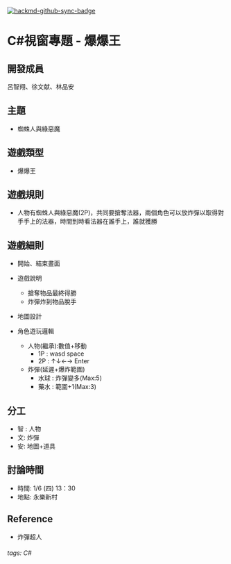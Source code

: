 [![hackmd-github-sync-badge](https://hackmd.io/AvjW12S1ROaGXk7c91VoVA/badge)](https://hackmd.io/AvjW12S1ROaGXk7c91VoVA)

# C#視窗專題 - 爆爆王


## 開發成員
呂智翔、徐文献、林品安

## 主題
* 蜘蛛人與綠惡魔

## 遊戲類型
* 爆爆王

## 遊戲規則
* 人物有蜘蛛人與綠惡魔(2P)，共同要搶奪法器，兩個角色可以放炸彈以取得對手手上的法器，時間到時看法器在誰手上，誰就獲勝

## 遊戲細則
* 開始、結束畫面

* 遊戲說明
    * 搶奪物品最終得勝
    * 炸彈炸到物品脫手

* 地圖設計

* 角色遊玩邏輯
    * 人物(繼承):數值+移動
        * 1P : wasd space
        * 2P : ↑↓←→ Enter
    * 炸彈(延遲+爆炸範圍)
        * 水球 : 炸彈變多(Max:5)
        * 藥水 : 範圍+1(Max:3)

## 分工
* 智 : 人物 
* 文: 炸彈
* 安: 地圖+道具

## 討論時間
* 時間: 1/6 (四) 13：30
* 地點: 永樂新村
 
## Reference
* 炸彈超人


###### tags: C#



